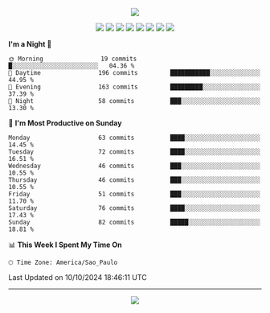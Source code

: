 <p align="center">
  <img src="https://images.unsplash.com/photo-1533134486753-c833f0ed4866?ixlib=rb-4.0.3&ixid=M3wxMjA3fDB8MHxwaG90by1wYWdlfHx8fGVufDB8fHx8fA%3D%3D&auto=format&fit=crop&w=1080&q=80">
</p>
<p align="center">
  <img src="https://img.shields.io/badge/go-%2300ADD8.svg?style=for-the-badge&logo=go&logoColor=white">
  <img src="https://img.shields.io/badge/typescript-%23007ACC.svg?style=for-the-badge&logo=typescript&logoColor=white">
  <img src="https://img.shields.io/badge/node.js-6DA55F?style=for-the-badge&logo=node.js&logoColor=white">
  <img src="https://img.shields.io/badge/python-3670A0?style=for-the-badge&logo=python&logoColor=ffdd54">
  <img src="https://img.shields.io/badge/html5-%23E34F26.svg?style=for-the-badge&logo=html5&logoColor=white">
  <img src="https://img.shields.io/badge/css3-%231572B6.svg?style=for-the-badge&logo=css3&logoColor=white">
  <img src="https://img.shields.io/badge/tailwindcss-%2338B2AC.svg?style=for-the-badge&logo=tailwind-css&logoColor=white">
  <img src="https://img.shields.io/badge/AWS-%23FF9900.svg?style=for-the-badge&logo=amazon-aws&logoColor=white">
</p>

<!--START_SECTION:waka-->
**I'm a Night 🦉** 

```text
🌞 Morning                19 commits          █░░░░░░░░░░░░░░░░░░░░░░░░   04.36 % 
🌆 Daytime                196 commits         ███████████░░░░░░░░░░░░░░   44.95 % 
🌃 Evening                163 commits         █████████░░░░░░░░░░░░░░░░   37.39 % 
🌙 Night                  58 commits          ███░░░░░░░░░░░░░░░░░░░░░░   13.30 % 
```
📅 **I'm Most Productive on Sunday** 

```text
Monday                   63 commits          ████░░░░░░░░░░░░░░░░░░░░░   14.45 % 
Tuesday                  72 commits          ████░░░░░░░░░░░░░░░░░░░░░   16.51 % 
Wednesday                46 commits          ███░░░░░░░░░░░░░░░░░░░░░░   10.55 % 
Thursday                 46 commits          ███░░░░░░░░░░░░░░░░░░░░░░   10.55 % 
Friday                   51 commits          ███░░░░░░░░░░░░░░░░░░░░░░   11.70 % 
Saturday                 76 commits          ████░░░░░░░░░░░░░░░░░░░░░   17.43 % 
Sunday                   82 commits          █████░░░░░░░░░░░░░░░░░░░░   18.81 % 
```


📊 **This Week I Spent My Time On** 

```text
🕑︎ Time Zone: America/Sao_Paulo
```


 Last Updated on 10/10/2024 18:46:11 UTC
<!--END_SECTION:waka-->

---
<p align="center">
  <img src="https://visitcount.itsvg.in/api?id=OrlatoDev&icon=0&color=12">
</p>
